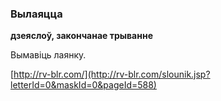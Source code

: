 ### Вылаяцца
**дзеяслоў, закончанае трыванне**

Вымавіць лаянку.

<a rel="author">[http://rv-blr.com/](http://rv-blr.com/slounik.jsp?letterId=0&maskId=0&pageId=588)</a>
